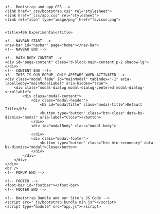 <html color-mode="light" lang="en">
<head>
	<!-- Required meta tags -->
	<meta charset="utf-8">
	<meta name="viewport" content="width=device-width, initial-scale=1">
	<meta name="theme-color" content="#212529" />


	<!-- Bootstrap and app CSS -->
	<link href="_css/bootstrap.css" rel="stylesheet">
	<link href="_css/app.css" rel="stylesheet">
	<link rel="icon" type="image/png" href="favicon.png">


	<title>406 Experimental</title>
</head>
<body class="">

	<!-- NAVBAR START -->
	<nav-bar id="navbar" page="home"></nav-bar>
	<!-- NAVBAR END -->

	<!-- MAIN BODY CONTENT -->
	<div id="page-content" class="d-block main-content p-2 shadow-lg">
	</div>
	<!-- CONTENT END --!>
	<!-- THIS IS OUR POPUP, ONLY APPEARS WHEN ACTIVATED -->
	<div class="modal fade" id="mainModal" tabindex="-1" aria-labelledby="mainModalLabel" aria-hidden="true">
		<div class="modal-dialog modal-dialog-centered modal-dialog-scrollable">
			<div class="modal-content">
				<div class="modal-header">
					<h5 id="modalTitle" class="modal-title">Default Title</h5>
					<button type="button" class="btn-close" data-bs-dismiss="modal" aria-label="Close"></button>
				</div>
				<div id="modalBody" class="modal-body">
					
				</div>
				<div class="modal-footer">
					<button type="button" class="btn btn-secondary" data-bs-dismiss="modal">Close</button>
				</div>
			</div>
		</div>
	</div>
	<br />
	<!-- POPUP END -->

	<!-- FOOTER -->
	<foot-bar id="footbar"></foot-bar>
	<!-- FOOTER END -->

	<!-- Bootstrap Bundle and our Site's JS Code -->
	<script src="_js/bootstrap.bundle.min.js"></script>
	<script type="module" src="app.js"></script>


</body>
</html>
